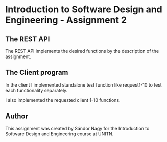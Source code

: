 # Introduction to Software Design and Engineering - Assignment 2

## The REST API

The REST API implements the desired functions by the description of the assignment.

## The Client program

In the client I implemented standalone test function like request1-10 to test each functionality separately.

I also implemented the requested client 1-10 functions.

##  Author

This assignment was created by Sándor Nagy for the Introduction to Software Design and Engineering course at UNITN.
